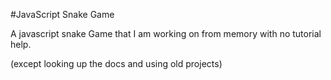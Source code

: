 #JavaScript Snake Game

A javascript snake Game that I am working on from memory with no tutorial help.

(except looking up the docs and using old projects)

